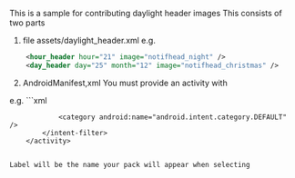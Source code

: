 This is a sample for contributing daylight header images
This consists of two parts
1) file assets/daylight_header.xml
e.g.
```xml
    <hour_header hour="21" image="notifhead_night" />
    <day_header day="25" month="12" image="notifhead_christmas" />
```
2) AndroidManifest,xml
You must provide an activity with
<action android:name="org.omnirom.DaylightHeaderPack" />
e.g.
```xml
		<activity
			android:name=".DaylightHeaderSample"
			android:label="Sample" >
			<intent-filter>
				<action android:name="org.omnirom.DaylightHeaderPack" />

				<category android:name="android.intent.category.DEFAULT" />
			</intent-filter>
		</activity>
```

Label will be the name your pack will appear when selecting


